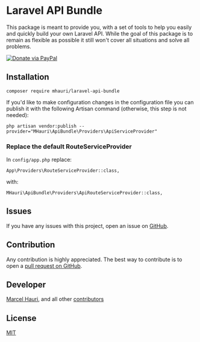 # Laravel API Bundle

This package is meant to provide you, with a set of tools to help you easily and quickly build your own Laravel API. While the goal of this package is to remain as flexible as possible it still won't cover all situations and solve all problems.

[![Donate via PayPal](https://img.shields.io/badge/donate-paypal-blue.svg?style=flat-square&logo=paypal)](https://www.paypal.com/paypalme/mhauri)

## Installation

    composer require mhauri/laravel-api-bundle

If you'd like to make configuration changes in the configuration file you can publish it with the following Artisan command (otherwise, this step is not needed):

    php artisan vendor:publish --provider="MHauri\ApiBundle\Providers\ApiServiceProvider"


### Replace the default RouteServiceProvider

In `config/app.php` replace: 

`App\Providers\RouteServiceProvider::class,` 

with: 

`MHauri\ApiBundle\Providers\ApiRouteServiceProvider::class,`


## Issues

If you have any issues with this project, open an issue on [GitHub](https://github.com/mhauri/laravel-api-bundle/issues).

## Contribution

Any contribution is highly appreciated. The best way to contribute is to open a [pull request on GitHub](https://help.github.com/articles/using-pull-requests).

## Developer

[Marcel Hauri](https://github.com/mhauri), and all other [contributors](https://github.com/mhauri/laravel-api-bundle/contributors)

## License

[MIT](https://mit-license.org/)
